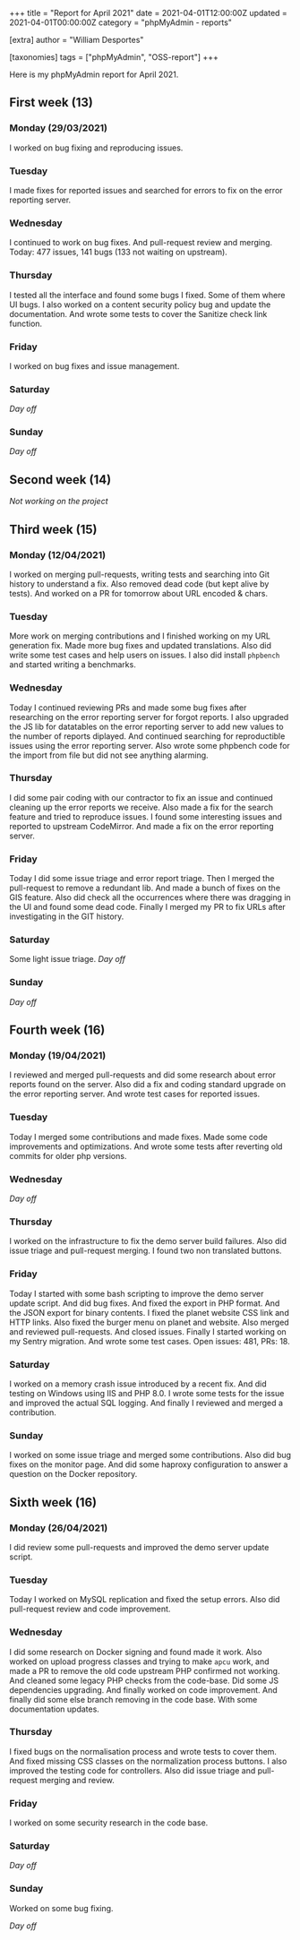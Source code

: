 +++
title = "Report for April 2021"
date = 2021-04-01T12:00:00Z
updated = 2021-04-01T00:00:00Z
category = "phpMyAdmin - reports"

[extra]
author = "William Desportes"

[taxonomies]
tags = ["phpMyAdmin", "OSS-report"]
+++

Here is my phpMyAdmin report for April 2021.

<!-- more -->

## First week (13)

### Monday (29/03/2021)

I worked on bug fixing and reproducing issues.

### Tuesday

I made fixes for reported issues and searched for errors to fix on the error reporting server.

### Wednesday

I continued to work on bug fixes.
And pull-request review and merging.
Today: 477 issues, 141 bugs (133 not waiting on upstream).

### Thursday

I tested all the interface and found some bugs I fixed.
Some of them where UI bugs.
I also worked on a content security policy bug and update the documentation.
And wrote some tests to cover the Sanitize check link function.

### Friday

I worked on bug fixes and issue management.

### Saturday

_Day off_

### Sunday

_Day off_

## Second week (14)

_Not working on the project_

## Third week (15)

### Monday (12/04/2021)

I worked on merging pull-requests, writing tests and searching into Git history to understand a fix.
Also removed dead code (but kept alive by tests). And worked on a PR for tomorrow about URL encoded & chars.

### Tuesday

More work on merging contributions and I finished working on my URL generation fix.
Made more bug fixes and updated translations.
Also did write some test cases and help users on issues.
I also did install `phpbench` and started writing a benchmarks.

### Wednesday

Today I continued reviewing PRs and made some bug fixes after researching on the error reporting server for forgot reports.
I also upgraded the JS lib for datatables on the error reporting server to add new values to the number of reports diplayed.
And continued searching for reproductible issues using the error reporting server.
Also wrote some phpbench code for the import from file but did not see anything alarming.

### Thursday

I did some pair coding with our contractor to fix an issue and continued cleaning up the error reports we receive.
Also made a fix for the search feature and tried to reproduce issues.
I found some interesting issues and reported to upstream CodeMirror.
And made a fix on the error reporting server.

### Friday

Today I did some issue triage and error report triage. Then I merged the pull-request to remove a redundant lib.
And made a bunch of fixes on the GIS feature. Also did check all the occurrences where there was dragging in the UI and found some dead code. Finally I merged my PR to fix URLs after investigating in the GIT history.

### Saturday

Some light issue triage.
_Day off_

### Sunday

_Day off_

## Fourth week (16)

### Monday (19/04/2021)

I reviewed and merged pull-requests and did some research about error reports found on the server.
Also did a fix and coding standard upgrade on the error reporting server.
And wrote test cases for reported issues.

### Tuesday

Today I merged some contributions and made fixes.
Made some code improvements and optimizations.
And wrote some tests after reverting old commits for older php versions.

### Wednesday

_Day off_

### Thursday

I worked on the infrastructure to fix the demo server build failures.
Also did issue triage and pull-request merging. I found two non translated buttons.

### Friday

Today I started with some bash scripting to improve the demo server update script.
And did bug fixes. And fixed the export in PHP format. And the JSON export for binary contents.
I fixed the planet website CSS link and HTTP links. Also fixed the burger menu on planet and website.
Also merged and reviewed pull-requests. And closed issues. Finally I started working on my Sentry migration.
And wrote some test cases.
Open issues: 481, PRs: 18.

### Saturday

I worked on a memory crash issue introduced by a recent fix.
And did testing on Windows using IIS and PHP 8.0.
I wrote some tests for the issue and improved the actual SQL logging.
And finally I reviewed and merged a contribution.

### Sunday

I worked on some issue triage and merged some contributions.
Also did bug fixes on the monitor page.
And did some haproxy configuration to answer a question on the Docker repository.

## Sixth week (16)

### Monday (26/04/2021)

I did review some pull-requests and improved the demo server update script.

### Tuesday

Today I worked on MySQL replication and fixed the setup errors.
Also did pull-request review and code improvement.

### Wednesday

I did some research on Docker signing and found made it work.
Also worked on upload progress classes and trying to make `apcu` work, and made a PR to remove the old code upstream PHP confirmed not working. And cleaned some legacy PHP checks from the code-base.
Did some JS dependencies upgrading. And finally worked on code improvement.
And finally did some else branch removing in the code base.
With some documentation updates.

### Thursday

I fixed bugs on the normalisation process and wrote tests to cover them.
And fixed missing CSS classes on the normalization process buttons.
I also improved the testing code for controllers.
Also did issue triage and pull-request merging and review.

### Friday

I worked on some security research in the code base.

### Saturday

_Day off_

### Sunday

Worked on some bug fixing.

_Day off_
